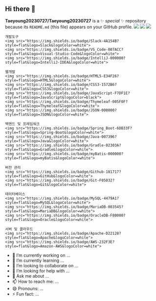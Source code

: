 ## Hi there 👋


**Taeyoung20230727/Taeyoung20230727** is a ✨ _special_ ✨ repository because its `README.md` (this file) appears on your GitHub profile.
    <img src="https://img.shields.io/badge/MySQL-4479A1?style=flat&logo=MySQL&logoColor=white">
    <img src="https://img.shields.io/badge/MariaDB-003545?style=flat&logo=MariaDB&logoColor=white">
    <img src="https://img.shields.io/badge/OracleDB-F80000?style=flat&logo=Oracle&logoColor=white">



    개발도구
    <img src="https://img.shields.io/badge/Slack-4A154B?style=flat&logo=Slack&logoColor=white">
    <img src="https://img.shields.io/badge/VS_Code-007ACC?style=flat&logo=Visual-Studio-Code&logoColor=white">
    <img src="https://img.shields.io/badge/IntelliJ-000000?style=flat&logo=IntelliJ-IDEA&logoColor=white">

    웹개발
    <img src="https://img.shields.io/badge/HTML5-E34F26?style=flat&logo=HTML5&logoColor=white">
    <img src="https://img.shields.io/badge/CSS3-1572B6?style=flat&logo=CSS3&logoColor=white">
    <img src="https://img.shields.io/badge/JavaScript-F7DF1E?style=flat&logo=JavaScript&logoColor=black">
    <img src="https://img.shields.io/badge/Thymeleaf-005F0F?style=flat&logo=Thymeleaf&logoColor=white">
    <img src="https://img.shields.io/badge/JSON-000000?style=flat&logo=JSON&logoColor=white">

    백엔드 및 프레임워크
    <img src="https://img.shields.io/badge/Spring_Boot-6DB33F?style=flat&logo=Spring-Boot&logoColor=white">
    <img src="https://img.shields.io/badge/Java-007396?style=flat&logo=Java&logoColor=white">
    <img src="https://img.shields.io/badge/Gradle-02303A?style=flat&logo=Gradle&logoColor=white">
    <img src="https://img.shields.io/badge/myBatis-000000?style=flat&logo=myBatis&logoColor=white">

    버전 관리
    <img src="https://img.shields.io/badge/Github-181717?style=flat&logo=GitHub&logoColor=white">
    <img src="https://img.shields.io/badge/Git-F05032?style=flat&logo=Git&logoColor=white">

    데이터베이스
    <img src="https://img.shields.io/badge/MySQL-4479A1?style=flat&logo=MySQL&logoColor=white">
    <img src="https://img.shields.io/badge/MariaDB-003545?style=flat&logo=MariaDB&logoColor=white">
    <img src="https://img.shields.io/badge/OracleDB-F80000?style=flat&logo=Oracle&logoColor=white">

    서버 및 클라우드
    <img src="https://img.shields.io/badge/Apache-D22128?style=flat&logo=Apache&logoColor=white">
    <img src="https://img.shields.io/badge/AWS-232F3E?style=flat&logo=Amazon-AWS&logoColor=white">

    

    



    






- 🔭 I’m currently working on ...
- 🌱 I’m currently learning ...
- 👯 I’m looking to collaborate on ...
- 🤔 I’m looking for help with ...
- 💬 Ask me about ...
- 📫 How to reach me: ...
- 😄 Pronouns: ...
- ⚡ Fun fact: ...

